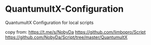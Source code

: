 # QuantumultX-Configuration
QuantumultX Configuration for local scripts

copy from:
https://t.me/s/NobyDa
https://github.com/limbopro/Script
https://github.com/NobyDa/Script/tree/master/QuantumultX



